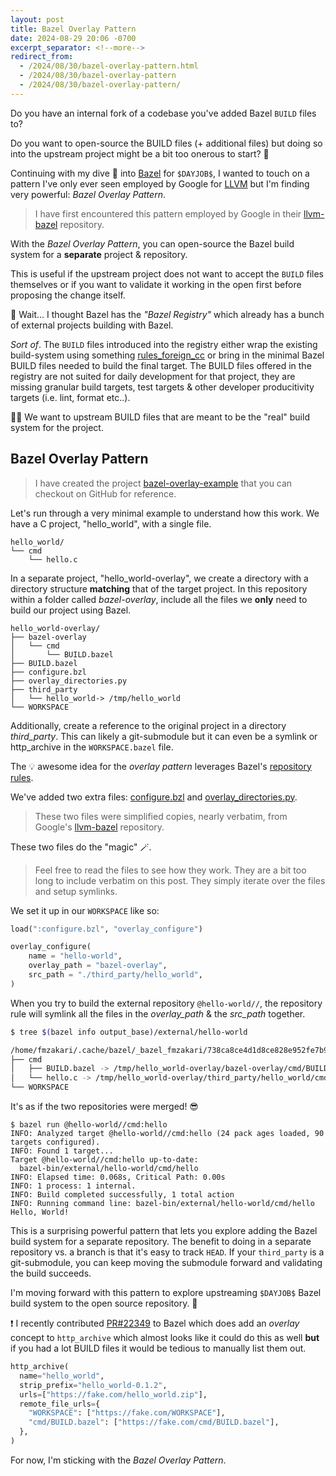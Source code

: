 ```yaml
---
layout: post
title: Bazel Overlay Pattern
date: 2024-08-29 20:06 -0700
excerpt_separator: <!--more-->
redirect_from:
  - /2024/08/30/bazel-overlay-pattern.html
  - /2024/08/30/bazel-overlay-pattern
  - /2024/08/30/bazel-overlay-pattern/
---
```


Do you have an internal fork of a codebase you've added Bazel `BUILD` files to?

Do you want to open-source the BUILD files (+ additional files) but doing so into the upstream project might be a bit too onerous to start? 🤔

Continuing with my dive 🤿 into [Bazel](https://bazel.build/) for `$DAYJOB$`, I wanted to touch on a pattern I've only ever seen employed by Google for [LLVM](https://github.com/llvm/llvm-project) but I'm finding very powerful: _Bazel Overlay Pattern_.

<!--more-->

> I have first encountered this pattern employed by Google in their [llvm-bazel](https://github.com/google/llvm-bazel) repository.

With the _Bazel Overlay Pattern_, you can open-source the Bazel build system for a **separate** project & repository.

This is useful if the upstream project does not want to accept the `BUILD` files themselves or if you want to validate it working in the open first before proposing the change itself.

🤨 Wait... I thought Bazel has the _"Bazel Registry"_ which already has a bunch of external projects building with Bazel.

_Sort of_. The `BUILD` files introduced into the registry either wrap the existing build-system using something [rules_foreign_cc](https://github.com/bazelbuild/rules_foreign_cc) or bring in the minimal Bazel BUILD files needed to build the final target. The BUILD files offered in the registry are not suited for daily development for that project, they are missing granular build targets, test targets & other developer producitivity targets (i.e. lint, format etc..).

🤌🏼 We want to upstream BUILD files that are meant to be the "real" build system for the project.

## Bazel Overlay Pattern

> I have created the project [bazel-overlay-example](https://github.com/fzakaria/bazel-overlay-example) that you can checkout on GitHub for reference.

Let's run through a very minimal example to understand how this work.
We have a C project, "hello_world", with a single file.

```
hello_world/
└── cmd
    └── hello.c
```

In a separate project, "hello_world-overlay", we create a directory with a directory structure **matching** that of the target project.
In this repository within a folder called _bazel-overlay_, include all the files we **only** need to build our project using Bazel.

```
hello_world-overlay/
├── bazel-overlay
│   └── cmd
│       └── BUILD.bazel
├── BUILD.bazel
├── configure.bzl
├── overlay_directories.py
├── third_party
│   └── hello_world-> /tmp/hello_world
└── WORKSPACE
```

Additionally, create a reference to the original project in a directory _third_party_. This can likely a git-submodule but it can even be a symlink or http_archive in the `WORKSPACE.bazel` file.

The 💡 awesome idea for the _overlay pattern_ leverages Bazel's [repository rules](https://bazel.build/extending/repo).

We've added two extra files: [configure.bzl](https://github.com/fzakaria/bazel-overlay-example/blob/main/configure.bzl) and [overlay_directories.py](https://github.com/fzakaria/bazel-overlay-example/blob/main/overlay_directories.py).

> These two files were simplified copies, nearly verbatim, from Google's [llvm-bazel](https://github.com/google/llvm-bazel) repository.

These two files do the "magic" 🪄.

> Feel free to read the files to see how they work. They are a bit too long to include verbatim on this post. They simply iterate over the files and setup symlinks.

We set it up in our `WORKSPACE` like so:

```python
load(":configure.bzl", "overlay_configure")

overlay_configure(
    name = "hello-world",
    overlay_path = "bazel-overlay",
    src_path = "./third_party/hello_world",
)
```

When you try to build the external repository `@hello-world//`, the repository rule will symlink all the files in the _overlay_path_ & the _src_path_ together.

```bash
$ tree $(bazel info output_base)/external/hello-world

/home/fmzakari/.cache/bazel/_bazel_fmzakari/738ca8ce4d1d8ce828e952fe7b9fdd95/external/hello-world
├── cmd
│   ├── BUILD.bazel -> /tmp/hello_world-overlay/bazel-overlay/cmd/BUILD.bazel
│   └── hello.c -> /tmp/hello_world-overlay/third_party/hello_world/cmd/hello.c
└── WORKSPACE
```

It's as if the two repositories were merged! 😎

```
$ bazel run @hello-world//cmd:hello
INFO: Analyzed target @hello-world//cmd:hello (24 pack ages loaded, 90 targets configured).
INFO: Found 1 target...
Target @hello-world//cmd:hello up-to-date:
  bazel-bin/external/hello-world/cmd/hello
INFO: Elapsed time: 0.068s, Critical Path: 0.00s
INFO: 1 process: 1 internal.
INFO: Build completed successfully, 1 total action
INFO: Running command line: bazel-bin/external/hello-world/cmd/hello
Hello, World!
```

This is a surprising powerful pattern that lets you explore adding the Bazel build system for a separate repository. The benefit to doing in a separate repository vs. a branch is that it's easy to track `HEAD`. If your `third_party` is a git-submodule, you can keep moving the submodule forward and validating the build succeeds.

I'm moving forward with this pattern to explore upstreaming `$DAYJOB$` Bazel build system to the open source repository. 🙌

❗ I recently contributed [PR#22349](https://github.com/bazelbuild/bazel/pull/22349) to Bazel which does add an _overlay_ concept to `http_archive` which almost looks like it could do this as well **but** if you had a lot BUILD files it would be tedious to manually list them out.

```python
http_archive(
  name="hello_world",
  strip_prefix="hello_world-0.1.2",
  urls=["https://fake.com/hello_world.zip"],
  remote_file_urls={
    "WORKSPACE": ["https://fake.com/WORKSPACE"],
    "cmd/BUILD.bazel": ["https://fake.com/cmd/BUILD.bazel"],
  },
)
```

For now, I'm sticking with the _Bazel Overlay Pattern_.
